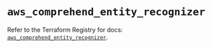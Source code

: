 # `aws_comprehend_entity_recognizer`

Refer to the Terraform Registry for docs: [`aws_comprehend_entity_recognizer`](https://registry.terraform.io/providers/hashicorp/aws/5.51.0/docs/resources/comprehend_entity_recognizer).
